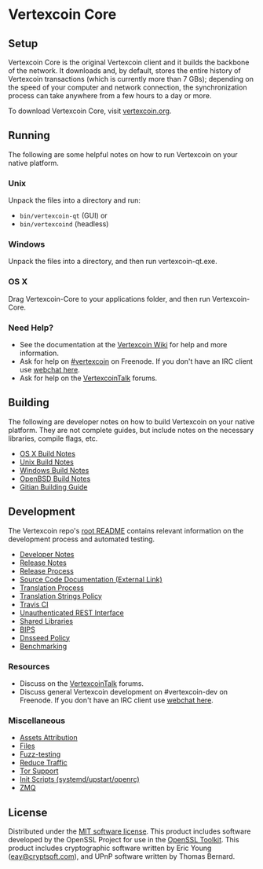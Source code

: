 Vertexcoin Core
=============

Setup
---------------------
Vertexcoin Core is the original Vertexcoin client and it builds the backbone of the network. It downloads and, by default, stores the entire history of Vertexcoin transactions (which is currently more than 7 GBs); depending on the speed of your computer and network connection, the synchronization process can take anywhere from a few hours to a day or more.

To download Vertexcoin Core, visit [vertexcoin.org](https://vertexcoin.org).

Running
---------------------
The following are some helpful notes on how to run Vertexcoin on your native platform.

### Unix

Unpack the files into a directory and run:

- `bin/vertexcoin-qt` (GUI) or
- `bin/vertexcoind` (headless)

### Windows

Unpack the files into a directory, and then run vertexcoin-qt.exe.

### OS X

Drag Vertexcoin-Core to your applications folder, and then run Vertexcoin-Core.

### Need Help?

* See the documentation at the [Vertexcoin Wiki](https://vertexcoin.info/)
for help and more information.
* Ask for help on [#vertexcoin](http://webchat.freenode.net?channels=vertexcoin) on Freenode. If you don't have an IRC client use [webchat here](http://webchat.freenode.net?channels=vertexcoin).
* Ask for help on the [VertexcoinTalk](https://vertexcointalk.io/) forums.

Building
---------------------
The following are developer notes on how to build Vertexcoin on your native platform. They are not complete guides, but include notes on the necessary libraries, compile flags, etc.

- [OS X Build Notes](build-osx.md)
- [Unix Build Notes](build-unix.md)
- [Windows Build Notes](build-windows.md)
- [OpenBSD Build Notes](build-openbsd.md)
- [Gitian Building Guide](gitian-building.md)

Development
---------------------
The Vertexcoin repo's [root README](/README.md) contains relevant information on the development process and automated testing.

- [Developer Notes](developer-notes.md)
- [Release Notes](release-notes.md)
- [Release Process](release-process.md)
- [Source Code Documentation (External Link)](https://dev.visucore.com/vertexcoin/doxygen/)
- [Translation Process](translation_process.md)
- [Translation Strings Policy](translation_strings_policy.md)
- [Travis CI](travis-ci.md)
- [Unauthenticated REST Interface](REST-interface.md)
- [Shared Libraries](shared-libraries.md)
- [BIPS](bips.md)
- [Dnsseed Policy](dnsseed-policy.md)
- [Benchmarking](benchmarking.md)

### Resources
* Discuss on the [VertexcoinTalk](https://vertexcointalk.io/) forums.
* Discuss general Vertexcoin development on #vertexcoin-dev on Freenode. If you don't have an IRC client use [webchat here](http://webchat.freenode.net/?channels=vertexcoin-dev).

### Miscellaneous
- [Assets Attribution](assets-attribution.md)
- [Files](files.md)
- [Fuzz-testing](fuzzing.md)
- [Reduce Traffic](reduce-traffic.md)
- [Tor Support](tor.md)
- [Init Scripts (systemd/upstart/openrc)](init.md)
- [ZMQ](zmq.md)

License
---------------------
Distributed under the [MIT software license](/COPYING).
This product includes software developed by the OpenSSL Project for use in the [OpenSSL Toolkit](https://www.openssl.org/). This product includes
cryptographic software written by Eric Young ([eay@cryptsoft.com](mailto:eay@cryptsoft.com)), and UPnP software written by Thomas Bernard.
